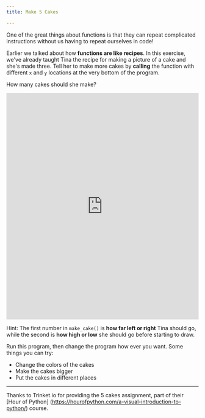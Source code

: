 ```yaml
---
title: Make 5 Cakes

---
```



One of the great things about functions is that they can repeat complicated instructions without us having to repeat ourselves in code!

Earlier we talked about how **functions are like recipes**. In this exercise, we've already taught Tina the recipe for making a picture of a cake and she's made three.  Tell her to make more cakes by **calling** the function with different `x` and `y` locations at the very bottom of the program.  

How many cakes should she make?

<iframe width="100%" height="594.0" src="https://trinket.io/tools/1.0/jekyll/embed/python#code=import%20turtle%0Atina%3Dturtle.Turtle%28%29%0Atina.shape%28%27turtle%27%29%0A%0Adef%20make_cake%28x%3D0%2C%20y%3D0%29%3A%0A%20%20%20%20tina.penup%28%29%0A%20%20%20%20tina.color%28%27pink%27%29%0A%20%20%20%20tina.goto%28x%2C%20y%29%0A%20%20%20%20tina.pendown%28%29%0A%20%20%20%20tina.begin_fill%28%29%0A%20%20%20%20tina.goto%28x%20%2B%2020%2C%20y%29%0A%20%20%20%20tina.goto%28x%20%2B%2020%2C%20y%20%2B%2020%29%0A%20%20%20%20tina.goto%28x%20-%2020%2C%20y%20%2B%2020%29%0A%20%20%20%20tina.goto%28x%20-%2020%2C%20y%29%0A%20%20%20%20tina.goto%28x%2C%20y%29%20%20%0A%20%20%20%20tina.end_fill%28%29%0A%20%20%20%20tina.goto%28x%2C%20y%20%2B%2020%29%0A%20%20%20%20tina.color%28%27yellow%27%29%0A%20%20%20%20tina.goto%28x%2C%20y%20%2B%2035%29%0A%20%20%20%20tina.goto%28x%2C%20y%20%2B%2030%29%0A%20%20%20%20tina.color%28%27black%27%29%0A%20%20%20%20tina.goto%28x%2C%20y%20%2B%2020%29%0A%20%20%20%20tina.penup%28%29%0A%20%20%20%20tina.goto%28x%2C%20y%20%2B%2010%29%0A%20%20%20%20%0Amake_cake%280%2C0%29%0Amake_cake%28-100%2C0%29%0Amake_cake%28100%2C0%29" frameborder="0" marginwidth="0" marginheight="0" allowfullscreen></iframe>

Hint: The first number in `make_cake()` is **how far left or right** Tina should go, while the second is **how high or low** she should go before starting to draw.

Run this program, then change the program how ever you want. Some things you can try: 
* Change the colors of the cakes
* Make the cakes bigger
* Put the cakes in different places

---

Thanks to Trinket.io for providing the 5 cakes assignment, part of their
[Hour of Python] (https://hourofpython.com/a-visual-introduction-to-python/) course.
